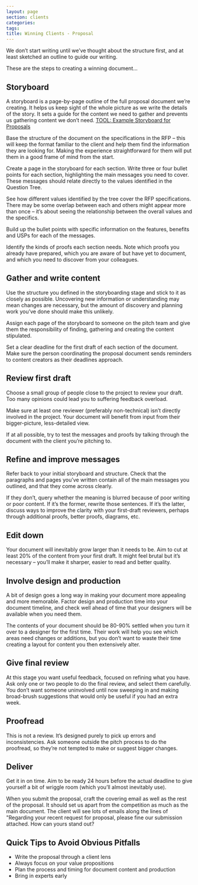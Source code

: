 ```yaml
---
layout: page
section: clients
categories:
tags:
title: Winning Clients - Proposal
---
```


We don’t start writing until we’ve thought about the structure first, and at least sketched an outline to guide our writing.

These are the steps to creating a winning document...

## Storyboard
A storyboard is a page-by-page outline of the full proposal document we’re creating. It helps us keep sight of the whole picture as we write the details of the story. It sets a guide for the content we need to gather and prevents us gathering content we don’t need.
[TOOL: Example Storyboard for Proposals](https://docs.google.com/a/wunderkraut.com/document/d/16yZT6ukxPDywPZD4SCa2d_k9Yw45SQjFiiFY_BYUhzo/edit)

Base the structure of the document on the specifications in the RFP – this will keep the format familiar to the client and help them find the information they are looking for. Making the experience straightforward for them will put them in a good frame of mind from the start.

Create a page in the storyboard for each section. Write three or four bullet points for each section, highlighting the main messages you need to cover. These messages should relate directly to the values identified in the Question Tree.

See how different values identified by the tree cover the RFP specifications. There may be some overlap between each and others might appear more than once – it’s about seeing the relationship between the overall values and the specifics.

Build up the bullet points with specific information on the features, benefits and USPs for each of the messages.

Identify the kinds of proofs each section needs. Note which proofs you already have prepared, which you are aware of but have yet to document, and which you need to discover from your colleagues.

## Gather and write content
Use the structure you defined in the storyboarding stage and stick to it as closely as possible. Uncovering new information or understanding may mean changes are necessary, but the amount of discovery and planning work you’ve done should make this unlikely.

Assign each page of the storyboard to someone on the pitch team and give them the responsibility of finding, gathering and creating the content stipulated.

Set a clear deadline for the first draft of each section of the document. Make sure the person coordinating the proposal document sends reminders to content creators as their deadlines approach.

## Review first draft
Choose a small group of people close to the project to review your draft. Too many opinions could lead you to suffering feedback overload.

Make sure at least one reviewer (preferably non-technical) isn’t directly involved in the project. Your document will benefit from input from their bigger-picture, less-detailed view.

If at all possible, try to test the messages and proofs by talking through the document with the client you’re pitching to.

## Refine and improve messages
Refer back to your initial storyboard and structure. Check that the paragraphs and pages you’ve written contain all of the main messages you outlined, and that they come across clearly.

If they don’t, query whether the meaning is blurred because of poor writing or poor content. If it’s the former, rewrite those sentences. If it’s the latter, discuss ways to improve the clarity with your first-draft reviewers, perhaps through additional proofs, better proofs, diagrams, etc.

## Edit down
Your document will inevitably grow larger than it needs to be. Aim to cut at least 20% of the content from your first draft. It might feel brutal but it’s necessary – you’ll make it sharper, easier to read and better quality.

## Involve design and production
A bit of design goes a long way in making your document more appealing and more memorable. Factor design and production time into your document timeline, and check well ahead of time that your designers will be available when you need them.

The contents of your document should be 80-90% settled when you turn it over to a designer for the first time. Their work will help you see which areas need changes or additions, but you don’t want to waste their time creating a layout for content you then extensively alter.

## Give final review
At this stage you want useful feedback, focused on refining what you have. Ask only one or two people to do the final review, and select them carefully. You don’t want someone uninvolved until now sweeping in and making broad-brush suggestions that would only be useful if you had an extra week.

## Proofread
This is not a review. It’s designed purely to pick up errors and inconsistencies. Ask someone outside the pitch process to do the proofread, so they’re not tempted to make or suggest bigger changes.

## Deliver
Get it in on time. Aim to be ready 24 hours before the actual deadline to give yourself a bit of wriggle room (which you’ll almost inevitably use).

When you submit the proposal, craft the covering email as well as the rest of the proposal. It should set us apart from the competition as much as the main document. The client will see lots of emails along the lines of "Regarding your recent request for proposal, please fine our submission attached. How can yours stand out?


## Quick Tips to Avoid Obvious Pitfalls

- Write the proposal through a client lens
- Always focus on your value propositions
- Plan the process and timing for document content and production
- Bring in experts early
